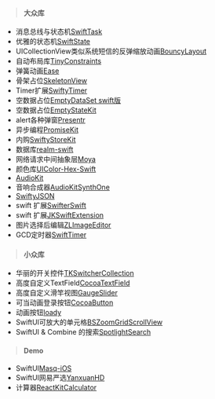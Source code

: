 > #### 大众库

* 消息总线与状态机[SwiftTask](https://github.com/ReactKit/SwiftTask)
* 优雅的状态机[SwiftState](https://github.com/ReactKit/SwiftState)
* UICollectionView类似系统短信的反弹缩放动画[BouncyLayout](https://github.com/roberthein/BouncyLayout)
* 自动布局库[TinyConstraints](https://github.com/roberthein/TinyConstraints)
* 弹簧动画[Ease](https://github.com/roberthein/Ease)
* 骨架占位[SkeletonView](https://github.com/Juanpe/SkeletonView)
* Timer扩展[SwiftyTimer](https://github.com/radex/SwiftyTimer)
* 空数据占位[EmptyDataSet swift版](https://github.com/Xiaoye220/EmptyDataSet-Swift)
* 空数据占位[EmptyStateKit](https://github.com/alberdev/EmptyStateKit)
* alert各种弹窗[Presentr](https://github.com/IcaliaLabs/Presentr)
* 异步编程[PromiseKit](https://github.com/mxcl/PromiseKit)
* 内购[SwiftyStoreKit](https://github.com/bizz84/SwiftyStoreKit)
* 数据库[realm-swift](https://github.com/realm/realm-swift)
* 网络请求中间抽象层[Moya](https://github.com/Moya/Moya)
* 颜色库[UIColor-Hex-Swift](https://github.com/yeahdongcn/UIColor-Hex-Swift)
* [AudioKit](https://github.com/AudioKit/AudioKit)
* 音响合成器[AudioKitSynthOne](https://github.com/AudioKit/AudioKitSynthOne)
* [SwiftyJSON](https://github.com/SwiftyJSON/SwiftyJSON)
* swift 扩展[SwifterSwift](https://github.com/SwifterSwift/SwifterSwift)
* swift 扩展[JKSwiftExtension](https://github.com/JoanKing/JKSwiftExtension)
* 图片选择后编辑[ZLImageEditor](https://github.com/longitachi/ZLImageEditor)
* GCD定时器[SwiftTimer](https://github.com/100mango/SwiftTimer)


> #### 小众库

* 华丽的开关控件[TKSwitcherCollection](https://github.com/TBXark/TKSwitcherCollection)
* 高度自定义TextField[CocoaTextField](https://github.com/edgar-zigis/CocoaTextField)
* 高度自定义滑竿视图[GaugeSlider](https://github.com/edgar-zigis/GaugeSlider)
* 可当动画登录按钮[CocoaButton](https://github.com/edgar-zigis/CocoaButton)
* 动画按钮[loady](https://github.com/farshadjahanmanesh/loady)
* SwiftUI可放大的单元格[BSZoomGridScrollView](https://github.com/boraseoksoon/BSZoomGridScrollView)
* SwiftUI & Combine 的搜索[SpotlightSearch](https://github.com/boraseoksoon/SpotlightSearch)

> #### Demo


* SwiftUI[Masq-iOS](https://github.com/windstormeye/Masq-iOS)
* SwiftUI网易严选[YanxuanHD](https://github.com/hite/YanxuanHD)
* 计算器[ReactKitCalculator](https://github.com/ReactKit/ReactKitCalculator)








